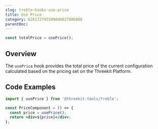 ```yaml
---
slug: treble-hooks-use-price
title: Use Price
category: 6261727455090d002780b880
parentDoc:
---
```


```jsx
const totalPrice = usePrice();
```

## Overview

The `usePrice` hook provides the total price of the current configuration calculated based on the pricing set on the Threekit Platform.

## Code Examples

```jsx
import { usePrice } from '@threekit-tools/treble';

const PriceComponent = () => {
  const price = usePrice();
  return <div>${price}</div>;
};
```
